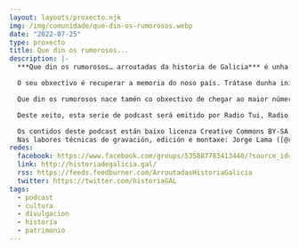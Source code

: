 ```yaml
---
layout: layouts/proxecto.njk
img: /img/comunidade/que-din-os-rumorosos.webp
date: "2022-07-25"
type: proxecto
title: Que din os rumorosos...
description: |-
  ***Que din os rumorosos… arroutadas da historia de Galicia*** é unha serie de podcast producida polos portais web <a rel="noreferrer noopener" href="http://historiadegalicia.gal/" target="_blank">http://historiadegalicia.gal/</a> e <a rel="noreferrer noopener" href="https://rutasdehistoria.com/" target="_blank">https://rutasdehistoria.com/</a> e coordinados polo xornalista Xurxo Salgado.

  O seu obxectivo é recuperar a memoria do noso país. Trátase dunha iniciativa que nace sen ataduras nin subvencións de ningún tipo. Un proxecto independente que tenta contar a historia de Galicia sen pelos na lingua e con quen mellor sabe contala; historiadores, investigadoras e arqueólogas.

  Que din os rumorosos nace tamén co obxectivo de chegar ao maior número de xente posible. Por iso, Historia de Galicia e Rutas de Historia acadaron un acordo con varias emisoras locais e xornais dixitais para chegar ao maior número posible de xente.

  Deste xeito, esta serie de podcast será emitido por Radio Tui, Radio Estrada, Raio Xente de Teo, Radio Fusión, Radio Roncudo e Radio Neria, e poderá ser descargado polos e polas lectoras dos xornais Galicia Confidencial, Que pasa na Costa, Xornal de Vigo, Xornal de Lemos, Xornal da Mariña, Lugo Xornal e do portal web <a rel="noreferrer noopener" href="https://neofalantes.gal/" target="_blank">https://neofalantes.gal/</a>.

  Os contidos deste podcast están baixo licenza Creative Commons BY-SA 4.0
  Nas labores técnicas de gravación, edición e montaxe: Jorge Lama ([@raivenra](https://twitter.com/raivenra)).
redes:
  facebook: https://www.facebook.com/groups/535887783413440/?source_id=127191197685932
  link: http://historiadegalicia.gal/
  rss: https://feeds.feedburner.com/ArroutadasHistoriaGalicia
  twitter: https://twitter.com/historiaGAL
tags:
  - podcast
  - cultura
  - divulgacion
  - historia
  - patrimonio
---
```


